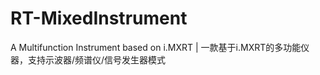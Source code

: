 # RT-MixedInstrument
A Multifunction Instrument based on i.MXRT | 一款基于i.MXRT的多功能仪器，支持示波器/频谱仪/信号发生器模式
